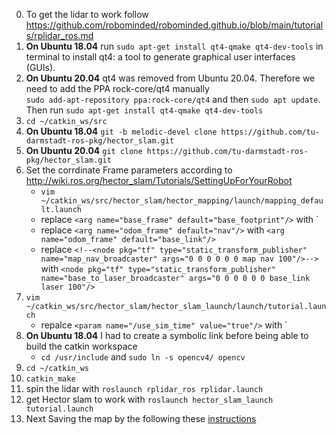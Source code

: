 0. To get the lidar to work follow https://github.com/robominded/robominded.github.io/blob/main/tutorials/rplidar_ros.md
1. **On Ubuntu 18.04** run `sudo apt-get install qt4-qmake qt4-dev-tools` in terminal to install qt4: a tool to generate graphical user interfaces (GUIs). 
2. **On Ubuntu 20.04** qt4 was removed from Ubuntu 20.04. Therefore we need to add the PPA rock-core/qt4 manually 
<br> `sudo add-apt-repository ppa:rock-core/qt4` and then `sudo apt update`. 
<br> Then run `sudo apt-get install qt4-qmake qt4-dev-tools`
2.  `cd ~/catkin_ws/src`
3.  **On Ubuntu 18.04** `git -b melodic-devel clone https://github.com/tu-darmstadt-ros-pkg/hector_slam.git`
4.  **On Ubuntu 20.04** `git clone https://github.com/tu-darmstadt-ros-pkg/hector_slam.git`
5.  Set the corrdinate Frame parameters according to http://wiki.ros.org/hector_slam/Tutorials/SettingUpForYourRobot
    - `vim ~/catkin_ws/src/hector_slam/hector_mapping/launch/mapping_default.launch`
    - replace `<arg name="base_frame" default="base_footprint"/>` with <arg name="base_frame" default="base_link"/>` 
    - replace `<arg name="odom_frame" default="nav"/>` with `<arg name="odom_frame" default="base_link"/>`
    - replace `<!--<node pkg="tf" type="static_transform_publisher" name="map_nav_broadcaster" args="0 0 0 0 0 0 map nav 100"/>-->` with `<node pkg="tf" type="static_transform_publisher" name="base_to_laser_broadcaster" args="0 0 0 0 0 0 base_link laser 100"/>`
6. `vim ~/catkin_ws/src/hector_slam/hector_slam_launch/launch/tutorial.launch`
    - repalce  `<param name="/use_sim_time" value="true"/>` with `<param name="/use_sim_time" value="false"/>
7.  **On Ubuntu 18.04** I had to create a symbolic link before being able to build the catkin workspace
     - `cd /usr/include` and `sudo ln -s opencv4/ opencv` 
8. `cd ~/catkin_ws` 
9. `catkin_make`
10. spin the lidar with `roslaunch rplidar_ros rplidar.launch`
11. get Hector slam to work with `roslaunch hector_slam_launch tutorial.launch`
12. Next Saving the map by the following these [instructions](https://github.com/robominded/robominded.github.io/blob/main/tutorials/save%20a%20map%20in%20ROS%20Noetic%20and%20Melodic.md)
